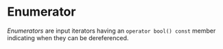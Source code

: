 # Enumerator

_Enumerators_ are input iterators having an `operator bool() const`
member indicating when they can be dereferenced.
